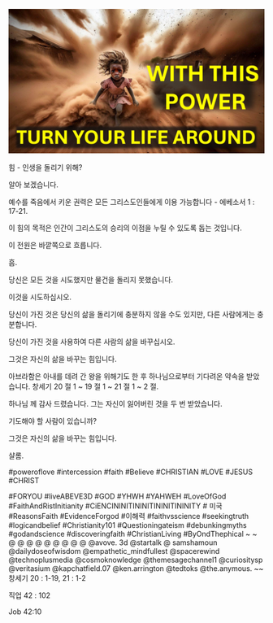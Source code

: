 ![Video cover image](../cover.jpg "cover photo")

힘 - 인생을 돌리기 위해?

알아 보겠습니다.

예수를 죽음에서 키운 권력은 모든 그리스도인들에게 이용 가능합니다 - 에베소서 1 : 17-21.

이 힘의 목적은 인간이 그리스도의 승리의 이점을 누릴 수 있도록 돕는 것입니다.

이 전원은 바깥쪽으로 흐릅니다.

흠.

당신은 모든 것을 시도했지만 물건을 돌리지 못했습니다.

이것을 시도하십시오.

당신이 가진 것은 당신의 삶을 돌리기에 충분하지 않을 수도 있지만, 다른 사람에게는 충분합니다.

당신이 가진 것을 사용하여 다른 사람의 삶을 바꾸십시오.

그것은 자신의 삶을 바꾸는 힘입니다.

아브라함은 아내를 데려 간 왕을 위해기도 한 후 하나님으로부터 기다려온 약속을 받았습니다. 창세기 20 절 1 ~ 19 절 1 ~ 21 절 1 ~ 2 절.

하나님 께 감사 드렸습니다. 그는 자신이 잃어버린 것을 두 번 받았습니다.

기도해야 할 사람이 있습니까?

그것은 자신의 삶을 바꾸는 힘입니다.

샬롬.

#poweroflove #intercession #faith #Believe #CHRISTIAN #LOVE #JESUS ​​#CHRIST


#FORYOU #liveABEVE3D #GOD #YHWH #YAHWEH #LoveOfGod #FaithAndRistInitianity #CiENCININITININITININITININITY # 미국 #ReasonsFaith #EvidenceForgod #이해력 #faithvsscience #seekingtruth #logicandbelief #Christianity101 #Questioningateism #debunkingmyths #godandscience #discoveringfaith #ChristianLiving #ByOndThephical ~ ~ @ @ @ @ @ @ @ @ @ @avove. 3d @startalk @ samshamoun @dailydoseofwisdom @empathetic_mindfullest @spacerewind @technoplusmedia @cosmoknowledge @themesagechannel1 @curiositysp @veritasium @kapchatfield.07 @ken.arrington @tedtoks @the.anymous. ~~ 창세기 20 : 1-19, 21 : 1-2

직업 42 : 102

Job 42:10


